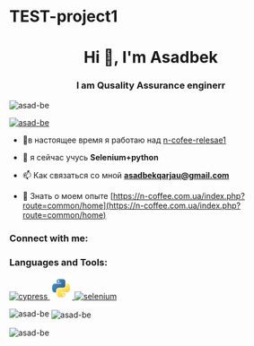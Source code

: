# TEST-project1
<h1 align="center">Hi 👋, I'm Asadbek</h1>
<h3 align="center">I am Qusality Assurance enginerr</h3>

<p align="left"> <img src="https://komarev.com/ghpvc/?username=asad-be&label=Profile%20views&color=0e75b6&style=flat" alt="asad-be" /> </p>

<p align="left"> <a href="https://github.com/ryo-ma/github-profile-trophy"><img src="https://github-profile-trophy.vercel.app/?username=asad-be" alt="asad-be" /></a> </p>

- 🔭в настоящее время я работаю над [n-cofee-relesae1](https://n-coffee.com.ua/index.php?route=common/home)

- 🌱 я сейчас учусь **Selenium+python**

- 📫 Как связаться со мной **asadbekqarjau@gmail.com**

- 📄 Знать о моем опыте [https://n-coffee.com.ua/index.php?route=common/home](https://n-coffee.com.ua/index.php?route=common/home)

<h3 align="left">Connect with me:</h3>
<p align="left">
</p>

<h3 align="left">Languages and Tools:</h3>
<p align="left"> <a href="https://www.cypress.io" target="_blank" rel="noreferrer"> <img src="https://raw.githubusercontent.com/simple-icons/simple-icons/6e46ec1fc23b60c8fd0d2f2ff46db82e16dbd75f/icons/cypress.svg" alt="cypress" width="40" height="40"/> </a> <a href="https://www.python.org" target="_blank" rel="noreferrer"> <img src="https://raw.githubusercontent.com/devicons/devicon/master/icons/python/python-original.svg" alt="python" width="40" height="40"/> </a> <a href="https://www.selenium.dev" target="_blank" rel="noreferrer"> <img src="https://raw.githubusercontent.com/detain/svg-logos/780f25886640cef088af994181646db2f6b1a3f8/svg/selenium-logo.svg" alt="selenium" width="40" height="40"/> </a> </p>

<p><img align="left" src="https://github-readme-stats.vercel.app/api/top-langs?username=asad-be&show_icons=true&locale=en&layout=compact" alt="asad-be" /></p>

<p>&nbsp;<img align="center" src="https://github-readme-stats.vercel.app/api?username=asad-be&show_icons=true&locale=en" alt="asad-be" /></p>

<p><img align="center" src="https://github-readme-streak-stats.herokuapp.com/?user=asad-be&" alt="asad-be" /></p>

